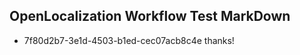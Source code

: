## OpenLocalization Workflow Test MarkDown
* 7f80d2b7-3e1d-4503-b1ed-cec07acb8c4e 
thanks!<!--HONumber=Mar16_HO3-->
